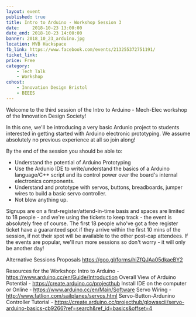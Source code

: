```yaml
---
layout: event
published: true
title: Intro to Arduino - Workshop Session 3
date:     2018-10-23 13:00:00
date_end: 2018-10-23 14:00:00
banner: 2018_10_23_arduino.jpg
location: MVB Hackspace
fb_link: https://www.facebook.com/events/213255372751191/
ticket_link:
price: Free
category:
    - Tech Talk
    - Workshop
cohost:
    - Innovation Design Bristol
    - BEEES
---
```


Welcome to the third session of the Intro to Arduino - Mech-Elec workshop of the Innovation Design Society!

In this one, we'll be introducing a very basic Ardunio project to students interested in getting started with Arduino electronic prototyping. We assume absolutely no previous experience at all so join along!

By the end of the session you should be able to:

- Understand the potential of Arduino Prototyping
- Use the Ardunio IDE to write/understand the basics of a Arduino language/C++ script and its control power over the board's internal electronics components.
- Understand and prototype with servos, buttons, breadboards, jumper wires to build a basic servo controller.
- Not blow anything up.

Signups are on a first-register/attend-in-time basis and spaces are limited to 18 people - and we're using the tickets to keep track - the event is absolutely free of course. The first 18 people who've got a free register ticket have a guaranteed spot if they arrive within the first 10 mins of the session, if not their spot will be available to the other post-cap attendees. If the events are popular, we'll run more sessions so don't worry - it will only be another day!

Alternative Sessions Proposals
https://goo.gl/forms/hiZfQJAa05dkaeBY2

Resources for the Workshop:
Intro to Arduino - https://www.arduino.cc/en/Guide/Introduction
Overall View of Arduino Potential - https://create.arduino.cc/projecthub
Install IDE on the computer or Online - https://www.arduino.cc/en/Main/Software
Servo Wiring - http://www.fatlion.com/sailplanes/servos.html
Servo-Button-Ardunino Controller Tutorial - https://create.arduino.cc/projecthub/glowascii/servo-arduino-basics-cb9266?ref=search&ref_id=basics&offset=4
